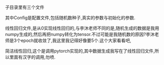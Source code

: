 子目录里有三个文件

其中Config是配置文件,包括随机数种子,真实的参数与初始化的参数.

线性回归文件,是从0实现线性回归的,与李沐老师不同的是,随机生成的数据是我用numpy生成的,然后再把numpy转化为tensor.不过可能是我随机数的原因?李沐老师是3个epoch就收敛了,我这里我记得好像要5个.这个大家看看吧,

简洁线性回归,这个是调用pytorch实现的,其中数据生成我写在了线性回归文件,所以里面有汉字的调用,勿喷.